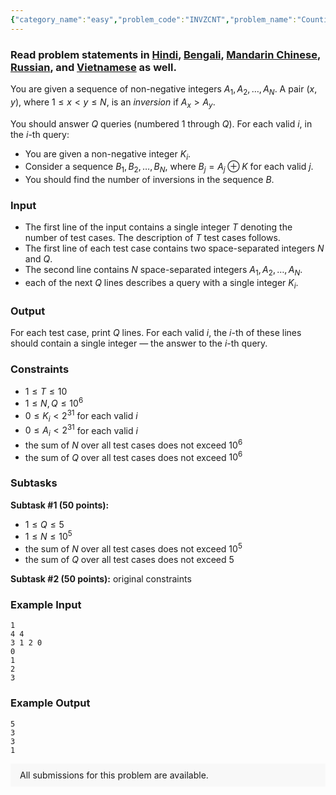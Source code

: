 ```yaml
---
{"category_name":"easy","problem_code":"INVZCNT","problem_name":"Counting Inversions Again!","problemComponents":{"constraints":"","constraintsState":false,"subtasks":"","subtasksState":false,"inputFormat":"","inputFormatState":false,"outputFormat":"","outputFormatState":false,"sampleTestCases":{"0":{"id":1,"input":"1\n4 4\n3 1 2 0\n0\n1\n2\n3","output":"5\n3\n3\n1","explanation":"","isDeleted":false}}},"video_editorial_url":"","languages_supported":{"0":"CPP14","1":"C","2":"JAVA","3":"PYTH 3.6","4":"PYTH","5":"PYP3","6":"CS2","7":"ADA","8":"PYPY","9":"TEXT","10":"PAS fpc","11":"NODEJS","12":"RUBY","13":"PHP","14":"GO","15":"HASK","16":"TCL","17":"PERL","18":"SCALA","19":"LUA","20":"kotlin","21":"BASH","22":"JS","23":"LISP sbcl","24":"rust","25":"PAS gpc","26":"BF","27":"CLOJ","28":"R","29":"D","30":"CAML","31":"FORT","32":"ASM","33":"swift","34":"FS","35":"WSPC","36":"LISP clisp","37":"SQL","38":"SCM guile","39":"PERL6","40":"ERL","41":"CLPS","42":"ICK","43":"NICE","44":"PRLG","45":"ICON","46":"COB","47":"SCM chicken","48":"PIKE","49":"SCM qobi","50":"ST","51":"NEM"},"max_timelimit":3,"source_sizelimit":50000,"problem_author":"jafarbadour","problem_tester":null,"date_added":"24-10-2019","tags":{"0":"jafarbadour","1":"jafarbadour","2":"ltime77"},"problem_difficulty_level":"Easy","best_tag":"","editorial_url":"https://discuss.codechef.com/problems/INVZCNT","time":{"view_start_date":1572111000,"submit_start_date":1572111000,"visible_start_date":1572111000,"end_date":1735669800},"is_direct_submittable":false,"problemDiscussURL":"https://discuss.codechef.com/search?q=INVZCNT","is_proctored":false,"visitedContests":{},"layout":"problem"}
---
```

### Read problem statements in [Hindi](https://www.codechef.com/download/translated/LTIME77/hindi/INVZCNT.pdf), [Bengali](https://www.codechef.com/download/translated/LTIME77/bengali/INVZCNT.pdf), [Mandarin Chinese](https://www.codechef.com/download/translated/LTIME77/mandarin/INVZCNT.pdf), [Russian](https://www.codechef.com/download/translated/LTIME77/russian/INVZCNT.pdf), and [Vietnamese](https://www.codechef.com/download/translated/LTIME77/vietnamese/INVZCNT.pdf) as well.

You are given a sequence of non-negative integers $A_1, A_2, \ldots, A_N$. A pair $(x, y)$, where $1 \le x \lt y \le N$, is an *inversion* if $A_x \gt A_y$.

You should answer $Q$ queries (numbered $1$ through $Q$). For each valid $i$, in the $i$-th query:
- You are given a non-negative integer $K_i$.
- Consider a sequence $B_1, B_2, \ldots, B_N$, where $B_j = A_j \oplus K$ for each valid $j$.
- You should find the number of inversions in the sequence $B$.

### Input
- The first line of the input contains a single integer $T$ denoting the number of test cases. The description of $T$ test cases follows.
- The first line of each test case contains two space-separated integers $N$ and $Q$.
- The second line contains $N$ space-separated integers $A_1, A_2, \ldots, A_N$.
- each of the next $Q$ lines describes a query with a single integer $K_i$.

### Output
For each test case, print $Q$ lines. For each valid $i$, the $i$-th of these lines should contain a single integer ― the answer to the $i$-th query.

### Constraints
- $1 \le T \le 10$
- $1 \le N, Q \le 10^6$
- $0 \le K_i \lt 2^{31}$ for each valid $i$
- $0 \le A_i \lt 2^{31}$ for each valid $i$
- the sum of $N$ over all test cases does not exceed $10^6$
- the sum of $Q$ over all test cases does not exceed $10^6$

### Subtasks
**Subtask #1 (50 points):**
- $1 \le Q \le 5$
- $1 \le N \le 10^5$
- the sum of $N$ over all test cases does not exceed $10^5$
- the sum of $Q$ over all test cases does not exceed $5$

**Subtask #2 (50 points):** original constraints

### Example Input
```
1
4 4
3 1 2 0
0
1
2
3

```

### Example Output
```
5
3
3
1
```

<aside style='background: #f8f8f8;padding: 10px 15px;'><div>All submissions for this problem are available.</div></aside>